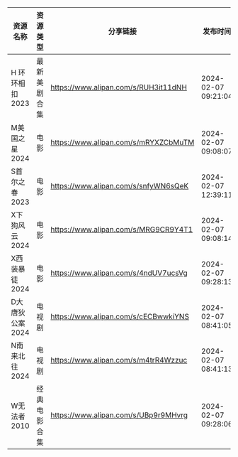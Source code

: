 | 资源名称       | 资源类型   | 分享链接                                 | 发布时间                |
| ---------- | ------ | ------------------------------------ | ------------------- |
| H 环环相扣2023 | 最新美剧合集 | https://www.alipan.com/s/RUH3it11dNH | 2024-02-07 09:21:04 |
| M美国之星2024  | 电影     | https://www.alipan.com/s/mRYXZCbMuTM | 2024-02-07 09:08:07 |
| S首尔之春2023  | 电影     | https://www.alipan.com/s/snfyWN6sQeK | 2024-02-07 12:39:11 |
| X下狗风云2024  | 电影     | https://www.alipan.com/s/MRG9CR9Y4T1 | 2024-02-07 09:08:14 |
| X西装暴徒2024  | 电影     | https://www.alipan.com/s/4ndUV7ucsVg | 2024-02-07 09:28:13 |
| D大唐狄公案2024 | 电视剧    | https://www.alipan.com/s/cECBwwkiYNS | 2024-02-07 08:41:05 |
| N南来北往2024  | 电视剧    | https://www.alipan.com/s/m4trR4Wzzuc | 2024-02-07 08:41:13 |
| W无法者2010   | 经典电影合集 | https://www.alipan.com/s/UBp9r9MHvrg | 2024-02-07 09:28:06 |
